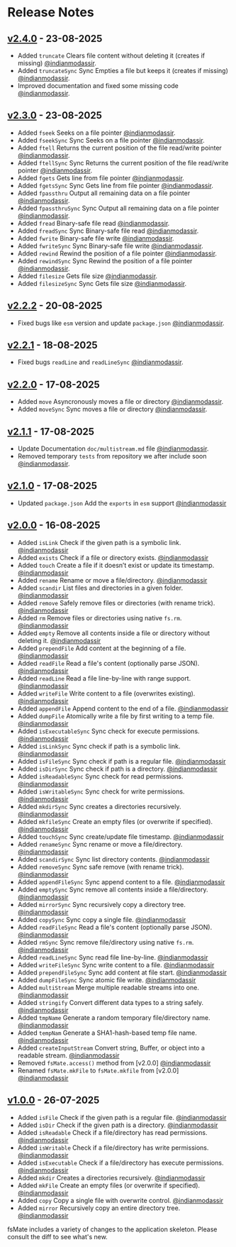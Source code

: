 # Release Notes

## [v2.4.0](https://github.com/jsvibe/quanter/compare/v2.3.0...v2.4.0) - 23-08-2025

- Added `truncate` Clears file content without deleting it (creates if missing) [@indianmodassir](https://github.com/indianmodassir).
- Added `truncateSync` Sync Empties a file but keeps it (creates if missing) [@indianmodassir](https://github.com/indianmodassir).
- Improved documentation and fixed some missing code [@indianmodassir](https://github.com/indianmodassir).

## [v2.3.0](https://github.com/jsvibe/quanter/compare/v2.2.2...v2.3.0) - 23-08-2025

- Added `fseek` Seeks on a file pointer [@indianmodassir](https://github.com/indianmodassir).
- Added `fseekSync` Sync Seeks on a file pointer [@indianmodassir](https://github.com/indianmodassir).
- Added `ftell` Returns the current position of the file read/write pointer [@indianmodassir](https://github.com/indianmodassir).
- Added `ftellSync` Sync Returns the current position of the file read/write pointer [@indianmodassir](https://github.com/indianmodassir).
- Added `fgets` Gets line from file pointer [@indianmodassir](https://github.com/indianmodassir).
- Added `fgetsSync` Sync Gets line from file pointer [@indianmodassir](https://github.com/indianmodassir).
- Added `fpassthru` Output all remaining data on a file pointer [@indianmodassir](https://github.com/indianmodassir).
- Added `fpassthruSync` Sync Output all remaining data on a file pointer [@indianmodassir](https://github.com/indianmodassir).
- Added `fread` Binary-safe file read [@indianmodassir](https://github.com/indianmodassir).
- Added `freadSync` Sync Binary-safe file read [@indianmodassir](https://github.com/indianmodassir).
- Added `fwrite` Binary-safe file write [@indianmodassir](https://github.com/indianmodassir).
- Added `fwriteSync` Sync Binary-safe file write [@indianmodassir](https://github.com/indianmodassir).
- Added `rewind` Rewind the position of a file pointer [@indianmodassir](https://github.com/indianmodassir).
- Added `rewindSync` Sync Rewind the position of a file pointer [@indianmodassir](https://github.com/indianmodassir).
- Added `filesize` Gets file size [@indianmodassir](https://github.com/indianmodassir).
- Added `filesizeSync` Sync Gets file size [@indianmodassir](https://github.com/indianmodassir).

## [v2.2.2](https://github.com/jsvibe/quanter/compare/v2.2.1...v2.2.2) - 20-08-2025

- Fixed bugs like `esm` version and update `package.json` [@indianmodassir](https://github.com/indianmodassir).

## [v2.2.1](https://github.com/jsvibe/quanter/compare/v2.2.0...v2.2.1) - 18-08-2025

- Fixed bugs `readLine` and `readLineSync` [@indianmodassir](https://github.com/indianmodassir).

## [v2.2.0](https://github.com/jsvibe/quanter/compare/v2.1.1...v2.2.0) - 17-08-2025

- Added `move` Asyncronously moves a file or directory [@indianmodassir](https://github.com/indianmodassir).
- Added `moveSync` Sync moves a file or directory [@indianmodassir](https://github.com/indianmodassir).

## [v2.1.1](https://github.com/jsvibe/quanter/compare/v2.1.0...v2.1.1) - 17-08-2025

- Update Documentation `doc/multistream.md` file [@indianmodassir](https://github.com/indianmodassir).
- Removed temporary `tests` from repository we after include soon [@indianmodassir](https://github.com/indianmodassir).

## [v2.1.0](https://github.com/jsvibe/quanter/compare/v2.0.0...v2.1.0) - 17-08-2025

- Updated `package.json` Add the `exports` in `esm` support [@indianmodassir](https://github.com/indianmodassir)

## [v2.0.0](https://github.com/jsvibe/quanter/compare/v1.0.0...v2.0.0) - 16-08-2025

- Added `isLink` Check if the given path is a symbolic link. [@indianmodassir](https://github.com/indianmodassir)
- Added `exists` Check if a file or directory exists. [@indianmodassir](https://github.com/indianmodassir)
- Added `touch` Create a file if it doesn’t exist or update its timestamp. [@indianmodassir](https://github.com/indianmodassir)
- Added `rename` Rename or move a file/directory. [@indianmodassir](https://github.com/indianmodassir)
- Added `scandir` List files and directories in a given folder. [@indianmodassir](https://github.com/indianmodassir)
- Added `remove` Safely remove files or directories (with rename trick). [@indianmodassir](https://github.com/indianmodassir)
- Added `rm` Remove files or directories using native `fs.rm`. [@indianmodassir](https://github.com/indianmodassir)
- Added `empty` Remove all contents inside a file or directory without deleting it. [@indianmodassir](https://github.com/indianmodassir)
- Added `prependFile` Add content at the beginning of a file. [@indianmodassir](https://github.com/indianmodassir)
- Added `readFile` Read a file's content (optionally parse JSON). [@indianmodassir](https://github.com/indianmodassir)
- Added `readLine` Read a file line-by-line with range support. [@indianmodassir](https://github.com/indianmodassir)
- Added `writeFile` Write content to a file (overwrites existing). [@indianmodassir](https://github.com/indianmodassir)
- Added `appendFile` Append content to the end of a file. [@indianmodassir](https://github.com/indianmodassir)
- Added `dumpFile` Atomically write a file by first writing to a temp file. [@indianmodassir](https://github.com/indianmodassir)
- Added `isExecutableSync` Sync check for execute permissions. [@indianmodassir](https://github.com/indianmodassir)
- Added `isLinkSync` Sync check if path is a symbolic link. [@indianmodassir](https://github.com/indianmodassir)
- Added `isFileSync` Sync check if path is a regular file. [@indianmodassir](https://github.com/indianmodassir)
- Added `isDirSync` Sync check if path is a directory. [@indianmodassir](https://github.com/indianmodassir)
- Added `isReadableSync` Sync check for read permissions. [@indianmodassir](https://github.com/indianmodassir)
- Added `isWritableSync` Sync check for write permissions. [@indianmodassir](https://github.com/indianmodassir)
- Added `mkdirSync` Sync creates a directories recursively. [@indianmodassir](https://github.com/indianmodassir)
- Added `mkfileSync` Create an empty files (or overwrite if specified). [@indianmodassir](https://github.com/indianmodassir)
- Added `touchSync` Sync create/update file timestamp. [@indianmodassir](https://github.com/indianmodassir)
- Added `renameSync` Sync rename or move a file/directory. [@indianmodassir](https://github.com/indianmodassir)
- Added `scandirSync` Sync list directory contents. [@indianmodassir](https://github.com/indianmodassir)
- Added `removeSync` Sync safe remove (with rename trick). [@indianmodassir](https://github.com/indianmodassir)
- Added `appendFileSync` Sync append content to a file. [@indianmodassir](https://github.com/indianmodassir)
- Added `emptySync` Sync remove all contents inside a file/directory. [@indianmodassir](https://github.com/indianmodassir)
- Added `mirrorSync` Sync recursively copy a directory tree. [@indianmodassir](https://github.com/indianmodassir)
- Added `copySync` Sync copy a single file. [@indianmodassir](https://github.com/indianmodassir)
- Added `readFileSync` Read a file's content (optionally parse JSON). [@indianmodassir](https://github.com/indianmodassir)
- Added `rmSync` Sync remove file/directory using native `fs.rm`. [@indianmodassir](https://github.com/indianmodassir)
- Added `readLineSync` Sync read file line-by-line. [@indianmodassir](https://github.com/indianmodassir)
- Added `writeFileSync` Sync write content to a file. [@indianmodassir](https://github.com/indianmodassir)
- Added `prependFileSync` Sync add content at file start. [@indianmodassir](https://github.com/indianmodassir)
- Added `dumpFileSync` Sync atomic file write. [@indianmodassir](https://github.com/indianmodassir)
- Added `multiStream` Merge multiple readable streams into one. [@indianmodassir](https://github.com/indianmodassir)
- Added `stringify` Convert different data types to a string safely. [@indianmodassir](https://github.com/indianmodassir)
- Added `tmpName` Generate a random temporary file/directory name. [@indianmodassir](https://github.com/indianmodassir)
- Added `tempNam` Generate a SHA1-hash-based temp file name. [@indianmodassir](https://github.com/indianmodassir)
- Added `createInputStream` Convert string, Buffer, or object into a readable stream. [@indianmodassir](https://github.com/indianmodassir)
- Removed `fsMate.access()` method from [v2.0.0] [@indianmodassir](https://github.com/indianmodassir)
- Renamed `fsMate.mkFile` to `fsMate.mkfile` from [v2.0.0] [@indianmodassir](https://github.com/indianmodassir)

## [v1.0.0](https://github.com/jsvibe/fsmate/releases/tag/v1.0.0) - 26-07-2025

- Added `isFile` Check if the given path is a regular file. [@indianmodassir](https://github.com/indianmodassir)
- Added `isDir` Check if the given path is a directory. [@indianmodassir](https://github.com/indianmodassir)
- Added `isReadable` Check if a file/directory has read permissions. [@indianmodassir](https://github.com/indianmodassir)
- Added `isWritable` Check if a file/directory has write permissions. [@indianmodassir](https://github.com/indianmodassir)
- Added `isExecutable` Check if a file/directory has execute permissions. [@indianmodassir](https://github.com/indianmodassir)
- Added `mkdir` Creates a directories recursively. [@indianmodassir](https://github.com/indianmodassir)
- Added `mkFile` Create an empty files (or overwrite if specified). [@indianmodassir](https://github.com/indianmodassir)
- Added `copy` Copy a single file with overwrite control. [@indianmodassir](https://github.com/indianmodassir)
- Added `mirror` Recursively copy an entire directory tree. [@indianmodassir](https://github.com/indianmodassir)

fsMate includes a variety of changes to the application skeleton. Please consult the diff to see what's new.